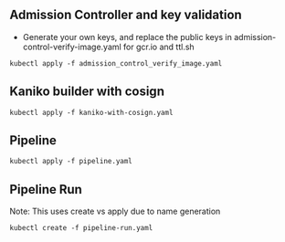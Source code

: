 ## Admission Controller and key validation

* Generate your own keys, and replace the public keys in admission-control-verify-image.yaml for gcr.io and ttl.sh

`kubectl apply -f admission_control_verify_image.yaml`

## Kaniko builder with cosign

`kubectl apply -f kaniko-with-cosign.yaml`

## Pipeline

`kubectl apply -f pipeline.yaml`

## Pipeline Run
Note: This uses create vs apply due to name generation

`kubectl create -f pipeline-run.yaml`
